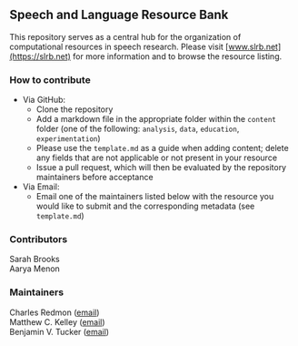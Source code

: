 ## Speech and Language Resource Bank

This repository serves as a central hub for the organization of computational resources in speech research. Please visit [www.slrb.net](https://slrb.net) for more information and to browse the resource listing. 

### How to contribute

- Via GitHub:
  - Clone the repository
  - Add a markdown file in the appropriate folder within the `content` folder (one of the following: `analysis`, `data`, `education`, `experimentation`)
  - Please use the `template.md` as a guide when adding content; delete any fields that are not applicable or not present in your resource
  - Issue a pull request, which will then be evaluated by the repository maintainers before acceptance
- Via Email:
  - Email one of the maintainers listed below with the resource you would like to submit and the corresponding metadata (see `template.md`)

### Contributors
Sarah Brooks  
Aarya Menon

### Maintainers
Charles Redmon ([email](mailto:charles.redmon@ling-phil.ox.ac.uk))  
Matthew C. Kelley ([email](mailto:matthew.c.kelley@ualberta.ca))  
Benjamin V. Tucker ([email](mailto:benjamin.tucker@ualberta.ca))
